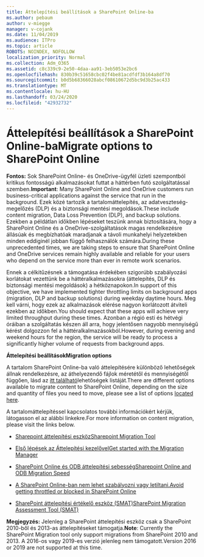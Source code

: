```yaml
---
title: Áttelepítési beállítások a SharePoint Online-ba
ms.author: pebaum
author: v-miegge
manager: v-cojank
ms.date: 11/04/2019
ms.audience: ITPro
ms.topic: article
ROBOTS: NOINDEX, NOFOLLOW
localization_priority: Normal
ms.collection: Adm_O365
ms.assetid: c8c339c9-2e50-4daa-aa91-3eb5053e2bc6
ms.openlocfilehash: 830b39c51658cbc02f4be81acdfdf3b164a8df70
ms.sourcegitcommit: b0d5b68366028abcf08610672d5bc9d3b25ac433
ms.translationtype: MT
ms.contentlocale: hu-HU
ms.lasthandoff: 03/24/2020
ms.locfileid: "42932732"
---
```

# <a name="migrate-options-to-sharepoint-online"></a><span data-ttu-id="c5d43-102">Áttelepítési beállítások a SharePoint Online-ba</span><span class="sxs-lookup"><span data-stu-id="c5d43-102">Migrate options to SharePoint Online</span></span>

<span data-ttu-id="c5d43-103">**Fontos:** Sok SharePoint Online- és OneDrive-ügyfél üzleti szempontból kritikus fontosságú alkalmazásokat futtat a háttérben futó szolgáltatással szemben.</span><span class="sxs-lookup"><span data-stu-id="c5d43-103">**Important**: Many SharePoint Online and OneDrive customers run business-critical applications against the service that run in the background.</span></span> <span data-ttu-id="c5d43-104">Ezek közé tartozik a tartalomáttelepítés, az adatveszteség-megelőzés (DLP) és a biztonsági mentési megoldások.</span><span class="sxs-lookup"><span data-stu-id="c5d43-104">These include content migration, Data Loss Prevention (DLP), and backup solutions.</span></span> <span data-ttu-id="c5d43-105">Ezekben a példátlan időkben lépéseket teszünk annak biztosítására, hogy a SharePoint Online és a OneDrive-szolgáltatások magas rendelkezésre állásúak és megbízhatóak maradjanak a távoli munkahelyi helyzetekben minden eddiginél jobban függő felhasználók számára.</span><span class="sxs-lookup"><span data-stu-id="c5d43-105">During these unprecedented times, we are taking steps to ensure that SharePoint Online and OneDrive services remain highly available and reliable for your users who depend on the service more than ever in remote work scenarios.</span></span>

<span data-ttu-id="c5d43-106">Ennek a célkitűzésnek a támogatása érdekében szigorúbb szabályozási korlátokat vezettünk be a háttéralkalmazásokra (áttelepítés, DLP és biztonsági mentési megoldások) a hétköznapokon.</span><span class="sxs-lookup"><span data-stu-id="c5d43-106">In support of this objective, we have implemented tighter throttling limits on background apps (migration, DLP and backup solutions) during weekday daytime hours.</span></span> <span data-ttu-id="c5d43-107">Meg kell várni, hogy ezek az alkalmazások elérése nagyon korlátozott átviteli ezekben az időkben.</span><span class="sxs-lookup"><span data-stu-id="c5d43-107">You should expect that these apps will achieve very limited throughput during these times.</span></span> <span data-ttu-id="c5d43-108">Azonban a régió esti és hétvégi óráiban a szolgáltatás készen áll arra, hogy jelentősen nagyobb mennyiségű kérést dolgozzon fel a háttéralkalmazásokból.</span><span class="sxs-lookup"><span data-stu-id="c5d43-108">However, during evening and weekend hours for the region, the service will be ready to process a significantly higher volume of requests from background apps.</span></span>

<span data-ttu-id="c5d43-109">**Áttelepítési beállítások**</span><span class="sxs-lookup"><span data-stu-id="c5d43-109">**Migration options**</span></span>

<span data-ttu-id="c5d43-110">A tartalom SharePoint Online-ba való áttelepítésére különböző lehetőségek állnak rendelkezésre, az áthelyezendő fájlok méretétől és mennyiségétől függően, lásd az [itt található](https://docs.microsoft.com/sharepointmigration/migrate-to-sharepoint-online)lehetőségek listáját.</span><span class="sxs-lookup"><span data-stu-id="c5d43-110">There are different options available to migrate content to SharePoint Online, depending on the size and quantity of files you need to move, please see a list of options [located here](https://docs.microsoft.com/sharepointmigration/migrate-to-sharepoint-online).</span></span>

<span data-ttu-id="c5d43-111">A tartalomáttelepítéssel kapcsolatos további információkért kérjük, látogasson el az alábbi linkekre.</span><span class="sxs-lookup"><span data-stu-id="c5d43-111">For more information on content migration, please visit the links below.</span></span>

- [<span data-ttu-id="c5d43-112">Sharepoint áttelepítési eszköz</span><span class="sxs-lookup"><span data-stu-id="c5d43-112">Sharepoint Migration Tool</span></span>](https://docs.microsoft.com/sharepointmigration/introducing-the-sharepoint-migration-tool)

- [<span data-ttu-id="c5d43-113">Első lépések az Áttelepítési kezelővel</span><span class="sxs-lookup"><span data-stu-id="c5d43-113">Get started with the Migration Manager</span></span>](https://docs.microsoft.com/sharepointmigration/mm-get-started)

- [<span data-ttu-id="c5d43-114">SharePoint Online és ODB áttelepítési sebesség</span><span class="sxs-lookup"><span data-stu-id="c5d43-114">Sharepoint Online and ODB Migration Speed</span></span>](https://docs.microsoft.com/sharepointmigration/sharepoint-online-and-onedrive-migration-speed)

- [<span data-ttu-id="c5d43-115">A SharePoint Online-ban nem lehet szabályozni vagy letiltani.</span><span class="sxs-lookup"><span data-stu-id="c5d43-115">Avoid getting throttled or blocked in SharePoint Online</span></span>](https://docs.microsoft.com/sharepoint/dev/general-development/how-to-avoid-getting-throttled-or-blocked-in-sharepoint-online)

- [<span data-ttu-id="c5d43-116">SharePoint áttelepítési értékelő eszköz (SMAT)</span><span class="sxs-lookup"><span data-stu-id="c5d43-116">SharePoint Migration Assessment Tool (SMAT)</span></span>](https://www.microsoft.com/download/details.aspx?id=53598&amp;751be11f-ede8-5a0c-058c-2ee190a24fa6=True)

<span data-ttu-id="c5d43-117">**Megjegyzés:** Jelenleg a SharePoint áttelepítési eszköz csak a SharePoint 2010-ből és 2013-as áttelepítéseket támogatja.</span><span class="sxs-lookup"><span data-stu-id="c5d43-117">**Note**: Currently the SharePoint Migration tool only support migrations from SharePoint 2010  and 2013.</span></span> <span data-ttu-id="c5d43-118">A 2016-os vagy 2019-es verzió jelenleg nem támogatott.</span><span class="sxs-lookup"><span data-stu-id="c5d43-118">Version 2016 or 2019 are not supported at this time.</span></span>

